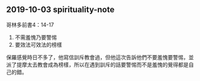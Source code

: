 ## 2019-10-03 spirituality-note

哥林多前書4：14-17


1. 不需羞愧乃要警惕
2. 要效法可效法的榜樣


  保羅感覺時日不多了，他寫信訓斥教會過，但他這次告訴他們不要羞愧要警惕，並派了提摩太去教會成為榜樣，所以在遇到訓斥的話要警惕而不是羞愧的覺得都是自己的錯。
 